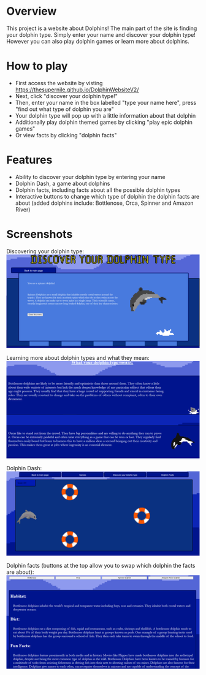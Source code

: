 # Overview
This project is a website about Dolphins! The main part of the site is finding your dolphin type. Simply enter your name and discover your dolphin type! However you can also play dolphin games or learn more about dolphins.

# How to play
* First access the website by visting https://thesupernile.github.io/DolphinWebsiteV2/
* Next, click "discover your dolphin type!"
* Then, enter your name in the box labelled "type your name here", press "find out what type of dolphin you are"
* Your dolphin type will pop up with a little information about that dolphin
* Additionally play dolphin themed games by clicking "play epic dolphin games"
* Or view facts by clicking "dolphin facts"

# Features
* Ability to discover your dolphin type by entering your name
* Dolphin Dash, a game about dolphins
* Dolphin facts, including facts about all the possible dolphin types
* Interactive buttons to change which type of dolphin the dolphin facts are about (added dolphins include: Bottlenose, Orca, Spinner and Amazon River)

# Screenshots

Discovering your dolphin type:
![Spinner Dolphin Type](Screenshots/SpinnerType.png)

Learning more about dolphin types and what they mean:
![Dolphin Type Information](Screenshots/information.png)

Dolphin Dash:
![Dolphin Dash Screenshot](Screenshots/dolphinDash.png)

Dolphin facts (buttons at the top allow you to swap which dolphin the facts are about):
![Dolphin Facts Page](Screenshots/dolphinFacts.png)
